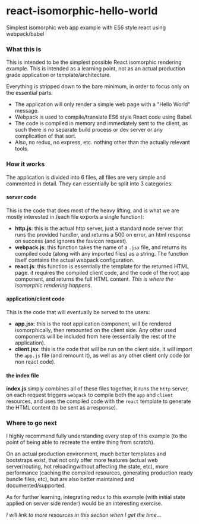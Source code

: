 # react-isomorphic-hello-world
Simplest isomorphic web app example with ES6 style react using webpack/babel

### What this is

This is intended to be the simplest possible React isomorphic rendering example. This is intended as a learning point, not as an actual production grade application or template/architecture.

Everything is stripped down to the bare minimum, in order to focus only on the essential parts: 

* The application will only render a simple web page with a "Hello World" message.
* Webpack is used to compile/translate ES6 style React code using Babel.
* The code is compiled in memory and immediately sent to the client, as such there is no separate build process or dev server or any complication of that sort.
* Also, no redux, no express, etc. nothing other than the actually relevant tools.

### How it works

The application is divided into 6 files, all files are very simple and commented in detail. They can essentially be split into 3 categories:

#### server code

This is the code that does most of the heavy lifting, and is what we are mostly interested in (each file exports a single function):

* **http.js**: this is the actual http server, just a standard node server that runs the provided handler, and returns a 500 on error, an html response on success (and ignores the favicon request).
* **webpack.js**: this function takes the name of a `.jsx` file, and returns its compiled code (along with any imported files) as a string. The function itself contains the actual webpack configuration.
* **react.js**: this function is essentially the template for the returned HTML page. it requires the compiled client code, and the code of the root app component, and returns the full HTML content. *This is where the isomorphic rendering happens*.

#### application/client code

This is the code that will eventually be served to the users:

* **app.jsx**: this is the root application component, will be rendered isomorphically, then remounted on the client side. Any other used components will be included from here (essentially the rest of the application).
* **client.jsx**: this is the code that will be run on the client side, it will import the `app.js` file (and remount it), as well as any other client only code (or non react code).

#### the index file

**index.js** simply combines all of these files together, it runs the `http` server, on each request triggers `webpack` to compile both the `app` and `client` resources, and uses the compiled code with the `react` template to generate the HTML content (to be sent as a response).

### Where to go next

I highly recommend fully understanding every step of this example (to the point of being able to recreate the entire thing from scratch).

On an actual production environment, much better templates and bootstraps exist, that not only offer more features (actual web server/routing, hot reloadingwithout affecting the state, etc), more performance (caching the compiled resources, generating production ready bundle files, etc), but are also better maintained and documented/supported.

As for further learning, integrating redux to this example (with initial state applied on server side render) would be an interesting exercise.

*I will link to more resources in this section when I get the time...*

